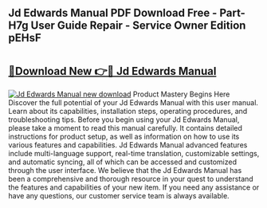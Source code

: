 ## Jd Edwards Manual PDF Download Free - Part-H7g User Guide Repair - Service Owner Edition pEHsF

# <h2><a href="http://bc19612.oget.top/?id=Jd+Edwards+Manual">🔗Download New 👉🔴 Jd Edwards Manual</a></h2>

[![Jd Edwards Manual new download](https://i.imgur.com/5g1atiW.png)](http://bc19612.oget.top/?id=Jd+Edwards+Manual)
Product Mastery Begins Here Discover the full potential of your Jd Edwards Manual with this user manual. Learn about its capabilities, installation steps, operating procedures, and troubleshooting tips. Before you begin using your Jd Edwards Manual, please take a moment to read this manual carefully. It contains detailed instructions for product setup, as well as information on how to use its various features and capabilities. Jd Edwards Manual advanced features include multi-language support, real-time translation, customizable settings, and automatic syncing, all of which can be accessed and customized through the user interface. We believe that the Jd Edwards Manual has been a comprehensive and thorough resource in your quest to understand the features and capabilities of your new item. If you need any assistance or have any questions, our customer service team is always available.
